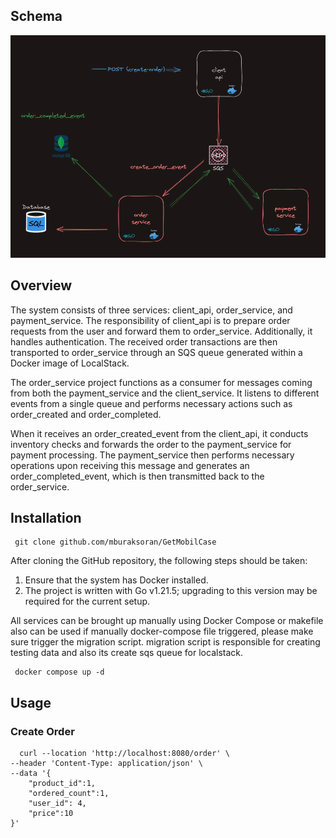 
## Schema

![img.png](img.png)

## Overview

The system consists of three services: client_api, order_service, and payment_service. 
The responsibility of client_api is to prepare order requests from the user and forward them to order_service.
Additionally, it handles authentication.
The received order transactions are then transported to order_service through an 
SQS queue generated within a Docker image of LocalStack.

The order_service project functions as a consumer for messages coming from both the payment_service and the client_service.
It listens to different events from a single queue and performs necessary actions such as order_created and order_completed.

When it receives an order_created_event from the client_api, 
it conducts inventory checks and forwards the order to the payment_service for payment processing. 
The payment_service then performs necessary operations upon receiving this message and generates an order_completed_event, 
which is then transmitted back to the order_service.

## Installation
```command
 git clone github.com/mburaksoran/GetMobilCase
```

After cloning the GitHub repository, the following steps should be taken:

1. Ensure that the system has Docker installed. 
2. The project is written with Go v1.21.5; upgrading to this version may be required for the current setup.

All services can be brought up manually using Docker Compose or makefile also can be used 
if manually docker-compose file triggered, please make sure trigger the migration script.
migration script is responsible for creating testing data and also its create sqs queue for localstack.

```command
 docker compose up -d
```

## Usage

### Create Order

```shell
  curl --location 'http://localhost:8080/order' \
--header 'Content-Type: application/json' \
--data '{
    "product_id":1,
    "ordered_count":1,
    "user_id": 4,
    "price":10
}'
```
